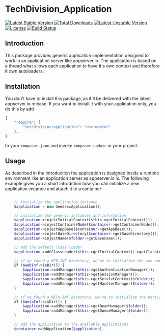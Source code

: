 # TechDivision_Application

[![Latest Stable Version](https://poser.pugx.org/techdivision/application/v/stable.png)](https://packagist.org/packages/techdivision/application) [![Total Downloads](https://poser.pugx.org/techdivision/application/downloads.png)](https://packagist.org/packages/techdivision/application) [![Latest Unstable Version](https://poser.pugx.org/techdivision/application/v/unstable.png)](https://packagist.org/packages/techdivision/application) [![License](https://poser.pugx.org/techdivision/application/license.png)](https://packagist.org/packages/techdivision/application) [![Build Status](https://travis-ci.org/techdivision/application.png)](https://travis-ci.org/techdivision/application)

## Introduction

This package provides generic application implementation designed to work in an application
server like appserver.io. The application is based on a thread what allows each application
to have it's own context and therefore it own autoloaders.

## Installation

You don't have to install this package, as it'll be delivered with the latest appserver.io 
release. If you want to install it with your application only, you do this by add

```sh
{
    "require": {
        "techdivision/application": "dev-master"
    },
}
```

to your ```composer.json``` and invoke ```composer update``` in your project.

## Usage

As described in the introduction the application is designed inside a runtime environment like
an application server as appserver.io is. The following example gives you a short introdction 
how you can initialize a new application instance and attach it to a container:

```php

    // initialize the application instance
    $application = new GenericApplication();

    // initialize the generic instances and information
    $application->injectInitialContext($this->getInitialContext());
    $application->injectContainerNode($container->getContainerNode());
    $application->injectAppBase($container->getAppBase());
    $application->injectBaseDirectory($container->getBaseDirectory());
    $application->injectName($folder->getBasename());

    // add the default class loader
    $application->addClassLoader($this->getInitialContext()->getClassLoader());

    // if we found a WEB-INF directory, we've to initialize the web container specific managers
    if ($webInf->isDir()) {
        $application->addManager($this->getAuthenticationManager());
        $application->addManager($this->getSessionManager());
        $application->addManager($this->getServletContext($folder));
        $application->addManager($this->getHandlerManager($folder));
    }

    // if we found a META-INF directory, we've to initialize the persistence container specific managers
    if ($metaInf->isDir()) {
        $application->addManager($this->getBeanManager($folder));
        $application->addManager($this->getQueueManager($folder));
    }

    // add the application to the available applications
    $container->addApplication($application);

```